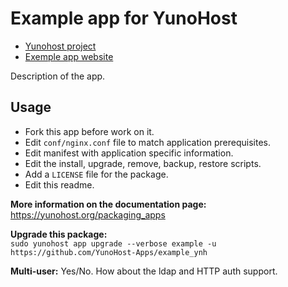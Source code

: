 # Example app for YunoHost

- [Yunohost project](https://yunohost.org)
- [Exemple app website](https://example.com)

Description of the app.

## Usage
- Fork this app before work on it.
- Edit `conf/nginx.conf` file to match application prerequisites.
- Edit manifest with application specific information.
- Edit the install, upgrade, remove, backup, restore scripts.
- Add a `LICENSE` file for the package.
- Edit this readme.

**More information on the documentation page:**    
https://yunohost.org/packaging_apps

**Upgrade this package:**  
`sudo yunohost app upgrade --verbose example -u https://github.com/YunoHost-Apps/example_ynh`

**Multi-user:** Yes/No. How about the ldap and HTTP auth support.
